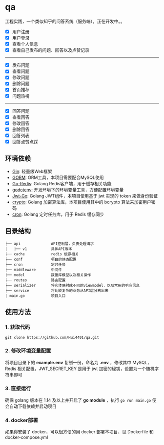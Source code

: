 # qa

工程实践，一个类似知乎的问答系统（服务端），正在开发中。。

- [x] 用户注册
- [x] 用户登录
- [x] 查看个人信息
- [x] 查看自己发布的问题、回答以及点赞记录

---

- [x] 发布问题
- [x] 查看问题
- [x] 修改问题
- [x] 删除问题
- [x] 首页推荐
- [x] 问题热榜

---

- [x] 回答问题
- [x] 查看回答
- [x] 修改回答
- [x] 删除回答
- [x] 回答列表
- [x] 回答点赞点踩

## 环境依赖

- [Gin](https://github.com/gin-gonic/gin): 轻量级Web框架
- [GORM](http://gorm.io/docs/index.html): ORM工具，本项目需要配合MySQL使用
- [Go-Redis](https://github.com/go-redis/redis): Golang Redis客户端，用于缓存相关功能
- [godotenv](https://github.com/joho/godotenv): 开发环境下的环境变量工具，方便配置环境变量
- [Jwt-Go](https://github.com/dgrijalva/jwt-go): Golang JWT组件，本项目使用基于 jwt 实现的 token 来做身份验证
- [crypto](https://pkg.go.dev/golang.org/x/crypto): Golang 加密算法库，本项目使用其中的 bcrypto 算法来加密用户密码
- [cron](https://github.com/robfig/cron): Golang 定时任务库，用于 Redis 缓存同步

## 目录结构

```
├── api              API控制层，负责处理请求
│   ├── v1           具体API版本
├── cache            redis 缓存相关
├── conf             项目的静态配置
├── cron             定时任务
├── middleware       中间件
├── model            数据库模型以及相关操作
├── routes           路由配置
├── serializer       将实体映射成不同的viewmodel，以及常用的响应信息
├── service          将比较复杂的业务从API层分离出来
| main.go            项目入口
```

## 使用方法

### 1. 获取代码

```
git clone https://github.com/Hui4401/qa.git
```

### 2. 修改环境变量配置

将项目目录下的 **example.env** 复制一份，命名为 **.env** ，修改其中 MySQL，Redis 相关配置，JWT_SECRET_KEY 是用于 jwt 加密的秘钥，设置为一个随机字符串即可

### 3. 直接运行

确保 golang 版本在 1.14 及以上并开启了 **go module** ，执行 `go run main.go` 便会自动下载依赖并启动项目

### 4. docker部署

如果你安装了 docker，可以很方便的用 docker 部署本项目，见 Dockerfile 和 docker-compose.yml
